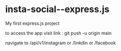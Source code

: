 # insta-social--express.js
My first express.js project



to access the app visit link : git push -u origin main




navigate to /api/v1/instagram or /linkdin or /facebook
